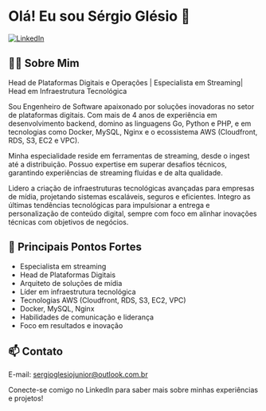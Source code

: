 # Olá! Eu sou Sérgio Glésio 👋

[![LinkedIn](https://img.shields.io/badge/-Sérgio%20Glésio-blue?style=flat-square&logo=Linkedin&logoColor=white&link=https://www.linkedin.com/in/sergioglesio/)](https://www.linkedin.com/in/sergioglesio/)

## 👨‍💻 Sobre Mim

Head de Plataformas Digitais e Operações | Especialista em Streaming| Head em Infraestrutura Tecnológica

Sou Engenheiro de Software apaixonado por soluções inovadoras no setor de plataformas digitais. Com mais de 4 anos de experiência em desenvolvimento backend, domino as linguagens Go, Python e PHP, e em tecnologias como Docker, MySQL, Nginx e o ecossistema AWS (Cloudfront, RDS, S3, EC2 e VPC).

Minha especialidade reside em ferramentas de streaming, desde o ingest até a distribuição. Possuo expertise em superar desafios técnicos, garantindo experiências de streaming fluidas e de alta qualidade.

Lidero a criação de infraestruturas tecnológicas avançadas para empresas de mídia, projetando sistemas escaláveis, seguros e eficientes. Integro as últimas tendências tecnológicas para impulsionar a entrega e personalização de conteúdo digital, sempre com foco em alinhar inovações técnicas com objetivos de negócios.

## 🚀 Principais Pontos Fortes

- Especialista em streaming
- Head de Plataformas Digitais
- Arquiteto de soluções de mídia
- Líder em infraestrutura tecnológica
- Tecnologias AWS (Cloudfront, RDS, S3, EC2, VPC)
- Docker, MySQL, Nginx
- Habilidades de comunicação e liderança
- Foco em resultados e inovação

## 📫 Contato

E-mail: sergioglesiojunior@outlook.com.br

Conecte-se comigo no LinkedIn para saber mais sobre minhas experiências e projetos!

